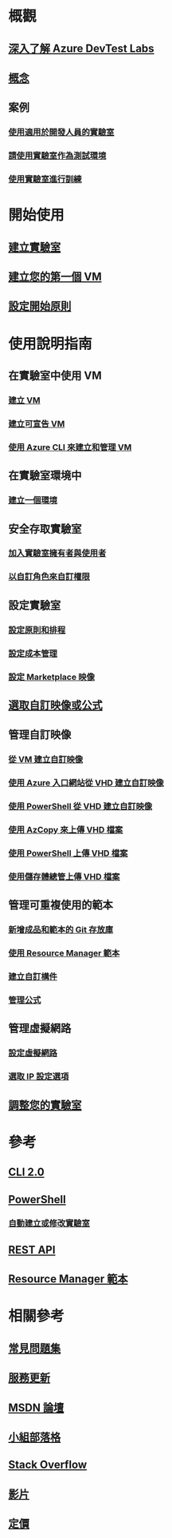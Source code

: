 # 概觀
## [深入了解 Azure DevTest Labs](devtest-lab-overview.md)
## [概念](devtest-lab-concepts.md)
## 案例
### [使用適用於開發人員的實驗室](devtest-lab-developer-lab.md)
### [請使用實驗室作為測試環境](devtest-lab-test-env.md)
### [使用實驗室進行訓練](devtest-lab-training-lab.md)

# 開始使用
## [建立實驗室](devtest-lab-create-lab.md)
## [建立您的第一個 VM](devtest-lab-create-first-vm.md)
## [設定開始原則](devtest-lab-get-started-with-lab-policies.md)

# 使用說明指南
## 在實驗室中使用 VM
### [建立 VM](devtest-lab-add-vm.md)
### [建立可宣告 VM](devtest-lab-add-claimable-vm.md)
### [使用 Azure CLI 來建立和管理 VM](devtest-lab-vmcli.md)

## 在實驗室環境中
### [建立一個環境](devtest-lab-create-environment-from-arm.md)

## 安全存取實驗室
### [加入實驗室擁有者與使用者](devtest-lab-add-devtest-user.md)
### [以自訂角色來自訂權限](devtest-lab-grant-user-permissions-to-specific-lab-policies.md)

## 設定實驗室
### [設定原則和排程](devtest-lab-set-lab-policy.md)
### [設定成本管理](devtest-lab-configure-cost-management.md)
### [設定 Marketplace 映像](devtest-lab-configure-marketplace-images.md)

## [選取自訂映像或公式](devtest-lab-comparing-vm-base-image-types.md)

## 管理自訂映像
### [從 VM 建立自訂映像](devtest-lab-create-custom-image-from-vm-using-portal.md)
### [使用 Azure 入口網站從 VHD 建立自訂映像](devtest-lab-create-template.md)
### [使用 PowerShell 從 VHD 建立自訂映像](devtest-lab-create-custom-image-from-vhd-using-powershell.md)
### [使用 AzCopy 來上傳 VHD 檔案](devtest-lab-upload-vhd-using-azcopy.md)
### [使用 PowerShell 上傳 VHD 檔案](devtest-lab-upload-vhd-using-powershell.md)
### [使用儲存體總管上傳 VHD 檔案](devtest-lab-upload-vhd-using-storage-explorer.md)

## 管理可重複使用的範本
### [新增成品和範本的 Git 存放庫](devtest-lab-add-artifact-repo.md)
### [使用 Resource Manager 範本](devtest-lab-use-resource-manager-template.md)
### [建立自訂構件](devtest-lab-artifact-author.md)
### [管理公式](devtest-lab-manage-formulas.md)

## 管理虛擬網路
### [設定虛擬網路](devtest-lab-configure-vnet.md)
### [選取 IP 設定選項](devtest-lab-shared-ip.md)

## [調整您的實驗室](devtest-lab-scale-lab.md)

# 參考
## [CLI 2.0](/cli/azure/lab)
## [PowerShell](/powershell/module/azurerm.devtestlabs/#devtest_labs)
### [自動建立或修改實驗室](devtest-lab-use-arm-and-powershell-for-lab-resources.md)
## [REST API](https://docs.microsoft.com/rest/api/dtl/)
## [Resource Manager 範本](https://github.com/Azure/azure-devtestlab/tree/master/Samples)


# 相關參考
## [常見問題集](devtest-lab-faq.md)
## [服務更新](https://azure.microsoft.com/updates/?product=devtest-lab)
## [MSDN 論壇](https://social.msdn.microsoft.com/Forums/en-US/home?forum=AzureDevTestLabs)
## [小組部落格](https://blogs.msdn.microsoft.com/devtestlab/)
## [Stack Overflow](http://stackoverflow.com/questions/tagged/azure-devtest-labs)
## [影片](https://azure.microsoft.com/documentation/videos/index/?services=devtest-lab)
## [定價](https://azure.microsoft.com/pricing/details/devtest-lab/)
